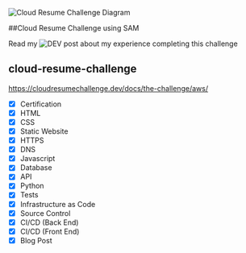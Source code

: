 ![Cloud Resume Challenge Diagram](https://user-images.githubusercontent.com/104800387/183269646-61dd41d9-2692-4fec-bce3-dc59ff89d9cb.png)

##Cloud Resume Challenge using SAM

Read my ![DEV post](https://dev.to/mattspath/cloud-resume-challenge-blog-post-getting-hands-on-with-aws-sam-and-cicd-pipelines-nn-temp-slug-5063492?preview=c1ee0db3638df6fccb4198553ada630b21d20dd3007b2993d637c3b50f881b8df2669862e5c82f06621e2915b7dd590cfb6ab66a0edf2f2bf8ecaa52) about my experience completing this challenge


## cloud-resume-challenge
https://cloudresumechallenge.dev/docs/the-challenge/aws/

- [x] Certification
- [x] HTML
- [X] CSS
- [X] Static Website
- [X] HTTPS
- [X] DNS
- [X] Javascript
- [X] Database
- [X] API
- [X] Python
- [X] Tests
- [X] Infrastructure as Code
- [X] Source Control
- [X] CI/CD (Back End)
- [X] CI/CD (Front End)
- [X] Blog Post

